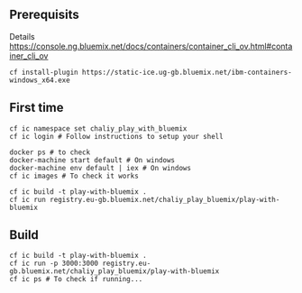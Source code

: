 ## Prerequisits

Details https://console.ng.bluemix.net/docs/containers/container_cli_ov.html#container_cli_ov

    cf install-plugin https://static-ice.ug-gb.bluemix.net/ibm-containers-windows_x64.exe


## First time

    cf ic namespace set chaliy_play_with_bluemix
    cf ic login # Follow instructions to setup your shell

    docker ps # to check
    docker-machine start default # On windows
    docker-machine env default | iex # On windows
    cf ic images # To check it works    

    cf ic build -t play-with-bluemix .
    cf ic run registry.eu-gb.bluemix.net/chaliy_play_bluemix/play-with-bluemix

## Build

    cf ic build -t play-with-bluemix .
    cf ic run -p 3000:3000 registry.eu-gb.bluemix.net/chaliy_play_bluemix/play-with-bluemix
    cf ic ps # To check if running...
